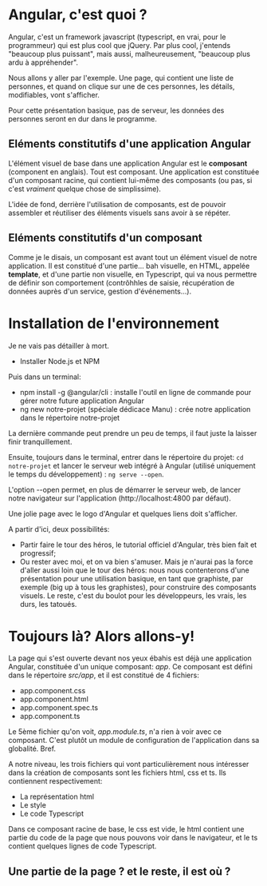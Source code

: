 # Angular, c'est quoi ?

Angular, c'est un framework javascript (typescript, en vrai, pour le programmeur) qui est plus cool que jQuery. Par plus cool, j'entends "beaucoup plus puissant", mais aussi, malheureusement, "beaucoup plus ardu à appréhender".

Nous allons y aller par l'exemple. Une page, qui contient une liste de personnes, et quand on clique sur une de ces personnes, les détails, modifiables, vont s'afficher.

Pour cette présentation basique, pas de serveur, les données des personnes seront en dur dans le programme.

## Eléments constitutifs d'une application Angular

L'élément visuel de base dans une application Angular est le **composant** (component en anglais). Tout est composant. Une application est constituée d'un composant racine, qui contient lui-même des composants (ou pas, si c'est *vraiment* quelque chose de simplissime).

L'idée de fond, derrière l'utilisation de composants, est de pouvoir assembler et réutiliser des éléments visuels sans avoir à se répéter.

## Eléments constitutifs d'un composant

Comme je le disais, un composant est avant tout un élément visuel de notre application. Il est constitué d'une partie... bah visuelle, en HTML, appelée **template**, et d'une partie non visuelle, en Typescript, qui va nous permettre de définir son comportement (contrôhhles de saisie, récupération de données auprès d'un service, gestion d'événements...).

# Installation de l'environnement

Je ne vais pas détailler à mort.
* Installer Node.js et NPM

Puis dans un terminal:

* npm install -g @angular/cli : installe l'outil en ligne de commande pour gérer notre future application Angular
* ng new notre-projet (spéciale dédicace Manu) : crée notre application dans le répertoire notre-projet

La dernière commande peut prendre un peu de temps, il faut juste la laisser finir tranquillement.

Ensuite, toujours dans le terminal, entrer dans le répertoire du projet: ```cd notre-projet``` et lancer le serveur web intégré à Angular (utilisé uniquement le temps du développement) : ```ng serve --open```.

L'option --open permet, en plus de démarrer le serveur web, de lancer notre navigateur sur l'application (http://localhost:4800 par défaut).

Une jolie page avec le logo d'Angular et quelques liens doit s'afficher.

A partir d'ici, deux possibilités:

* Partir faire le tour des héros, le tutorial officiel d'Angular, très bien fait et progressif;
* Ou rester avec moi, et on va bien s'amuser. Mais je n'aurai pas la force d'aller aussi loin que le tour des héros: nous nous contenterons d'une présentation pour une utilisation basique, en tant que graphiste, par exemple (big up à tous les graphistes), pour construire des composants visuels. Le reste, c'est du boulot pour les développeurs, les vrais, les durs, les tatoués.

# Toujours là? Alors allons-y!

La page qui s'est ouverte devant nos yeux ébahis est déjà une application Angular, constituée d'un unique composant: _app_. Ce composant est défini dans le répertoire _src/app_, et il est constitué de 4 fichiers:
* app.component.css
* app.component.html
* app.component.spec.ts
* app.component.ts

Le 5ème fichier qu'on voit, _app.module.ts_, n'a rien à voir avec ce composant. C'est plutôt un module de configuration de l'application dans sa globalité. Bref.

A notre niveau, les trois fichiers qui vont particulièrement nous intéresser dans la création de composants sont les fichiers html, css et ts. Ils contiennent respectivement:
* La représentation html
* Le style
* Le code Typescript

Dans ce composant racine de base, le css est vide, le html contient une partie du code de la page que nous pouvons voir dans le navigateur, et le ts contient quelques lignes de code Typescript.

## Une partie de la page ? et le reste, il est où ?
